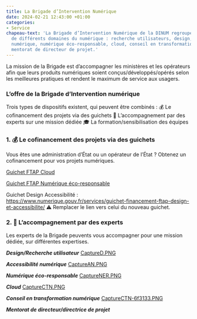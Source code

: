 ```yaml
---
title: La Brigade d’Intervention Numérique
date: 2024-02-21 12:43:00 +01:00
categories:
- Service
chapeau-text: 'La Brigade d’Intervention Numérique de la DINUM regroupe des experts
  de différents domaines du numérique : recherche utilisateurs, design, accessibilité
  numérique, numérique éco-responsable, cloud, conseil en transformation numérique,
  mentorat de directeur de projet.'
---
```


La mission de la Brigade est d’accompagner les ministères et les opérateurs afin que leurs produits numériques soient conçus/développés/opérés selon les meilleures pratiques et rendent le maximum de service aux usagers.

### L’offre de la Brigade d’Intervention numérique

Trois types de dispositifs existent, qui peuvent être combinés :
💰 Le cofinancement des projets via des guichets
🏅 L’accompagnement par des experts sur une mission dédiée
🎓 La formation/sensibilisation des équipes

### 1. 💰 Le cofinancement des projets via des guichets

Vous êtes une administration d’État ou un opérateur de l’État ? Obtenez un cofinancement pour vos projets numériques.

[Guichet FTAP Cloud](https://www.numerique.gouv.fr/services/guichet-financement-ftap-adoption-du-cloud-computing/)

[Guichet FTAP Numérique éco-responsable](https://www.numerique.gouv.fr/services/guichet-financement-ftap-numerique-ecoresponsable/)

Guichet Design Accessibilité : https://www.numerique.gouv.fr/services/guichet-financement-ftap-design-et-accessibilite/
⚠ Remplacer le lien vers celui du nouveau guichet.

### 2. 🏅 L’accompagnement par des experts
Les experts de la Brigade peuvents vous accompagner pour une mission dédiée, sur différentes expertises.

***Design/Recherche utilisateur***
[CaptureD.PNG](/uploads/CaptureD.PNG)

***Accessibilité numérique***
[CaptureAN.PNG](/uploads/CaptureAN.PNG)

***Numérique éco-responsable***
[CaptureNER.PNG](/uploads/CaptureNER.PNG)

***Cloud***
[CaptureCTN.PNG](/uploads/CaptureCTN.PNG)

***Conseil en transformation numérique***
[CaptureCTN-6f3133.PNG](/uploads/CaptureCTN-6f3133.PNG)

***Mentorat de directeur/directrice de projet***

